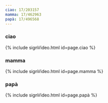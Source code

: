 ```yaml
---
ciao: 17/203157
mamma: 17/462963
papà: 17/496568
---
```


### ciao

{% include signVideo.html id=page.ciao %}

### mamma

{% include signVideo.html id=page.mamma %}

### papà

{% include signVideo.html id=page.papà %}

